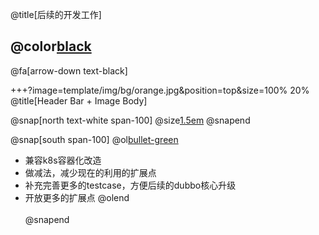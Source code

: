 @title[后续的开发工作]

## @color[black](后续的开发工作)

@fa[arrow-down text-black]


+++?image=template/img/bg/orange.jpg&position=top&size=100% 20%
@title[Header Bar + Image Body]

@snap[north text-white span-100]
@size[1.5em](后续的开发工作)
@snapend

@snap[south span-100]
@ol[bullet-green](false)
- 兼容k8s容器化改造
- 做减法，减少现在的利用的扩展点
- 补充完善更多的testcase，方便后续的dubbo核心升级
- 开放更多的扩展点
@olend
<br><br>
@snapend
